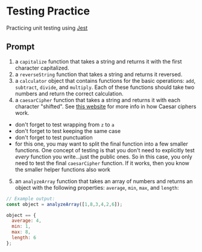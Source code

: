 # Testing Practice
Practicing unit testing using [Jest](https://jestjs.io/)

## Prompt
1. a `capitalize` function that takes a string and returns it with the first 
character capitalized.
2. a `reverseString` function that takes a string and returns it reversed.
3. a `calculator` object that contains functions for the basic operations: 
`add`, `subtract`, `divide`, and `multiply`. Each of these functions should take
two numbers and return the correct calculation.
4. a `caesarCipher` function that takes a string and returns it with each 
character "shifted". See [this website](http://practicalcryptography.com/ciphers/caesar-cipher/)
for more info in how Caesar ciphers work.
  - don't forget to test wrapping from `z` to `a`
  - don't forget to test keeping the same case
  - don't forget to test punctuation
  - for this one, you may want to split the final function into a few smaller 
  functions. One concept of testing is that you don't need to explicitly test 
  *every* function you write...just the public ones. So in this case, you only 
  need to test the final `caesarCipher` function. If it works, then you know the
  smaller helper functions also work
5. an `analyzeArray` function that takes an array of numbers and returns an 
object with the following properties: `average`, `min`, `max`, and `length`:
```javascript
// Example output:
const object = analyzeArray([1,8,3,4,2,6]);

object == {
  average: 4,
  min: 1,
  max: 8,
  length: 6
};
```
